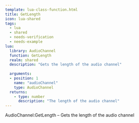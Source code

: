 ```yaml
---
template: lua-class-function.html
title: GetLength
icon: lua-shared
tags:
  - lua
  - shared
  - needs-verification
  - needs-example
lua:
  library: AudioChannel
  function: GetLength
  realm: shared
  description: "Gets the length of the audio channel"
  
  arguments:
  - position: 1
    name: "audioChannel"
    type: AudioChannel
  returns:
    - type: number
      description: "The length of the audio channel"
---
```


<div class="lua__search__keywords">
AudioChannel:GetLength &#x2013; Gets the length of the audio channel
</div>

